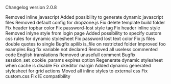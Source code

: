 Changelog version 2.0.8
 
Removed inline javascript
Added possibility to generate dynamic javascript files
Removed default config for dropzone.js
Fix delete template build folder
Fix header topbar color
Fix password-lost style tag
Fix header inline style
Removed inlyne style from login page
Added possibility to specify custom css rules for dynamic stylesheet
Fix password lost text color
Fix js files double quotes to single
Bugfix apilib is_file on restricted folder
Improved foo examples
Bug fix variable not declared
Removed all useless commented code
English translations
Removed unusefull comment
Bugfix session_set_cookie_params expires option
Regenerate dynamic stylesheet when cache is disable
Fix ckeditor margin
Added dynamic generated stylesheet for grid actions
Moved all inline styles to external css
Fix custom.css
Fix IE compatibility
